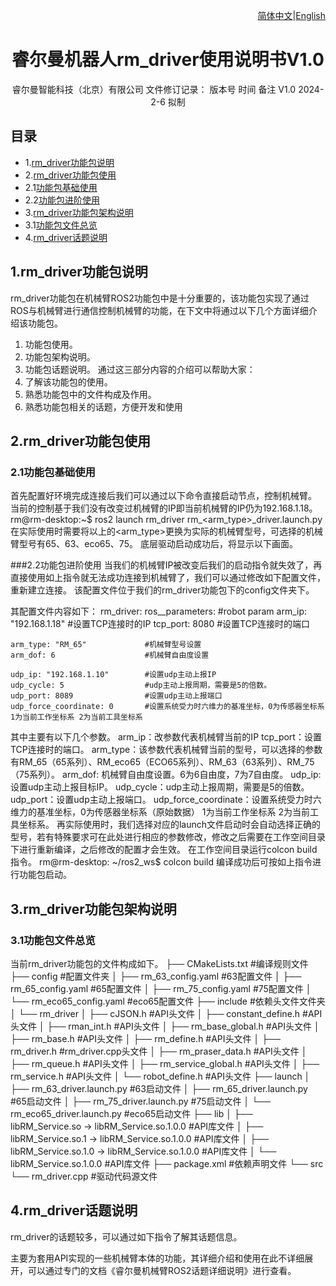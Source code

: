 <div align="right">
 
[简体中文](https://github.com/kaola-zero/ros2_rm_robot/blob/main/rm_driver/README_CN.md)|[English]()

</div>

<div align="center">

# 睿尔曼机器人rm_driver使用说明书V1.0
 
睿尔曼智能科技（北京）有限公司 
文件修订记录：
版本号	时间	备注
V1.0	2024-2-6	拟制

</div>

## 目录
* 1.[rm_driver功能包说明](#1.rm_driver功能包说明)
* 2.[rm_driver功能包使用](#2.rm_driver功能包使用)
* 2.1[功能包基础使用](#2.1功能包基础使用)
* 2.2[功能包进阶使用](#2.2功能包进阶使用)
* 3.[rm_driver功能包架构说明](#3.rm_driver功能包架构说明)
* 3.1[功能包文件总览](#3.1功能包文件总览)
* 4.[rm_driver话题说明](#4.rm_driver话题说明)

## 1.rm_driver功能包说明
rm_driver功能包在机械臂ROS2功能包中是十分重要的，该功能包实现了通过ROS与机械臂进行通信控制机械臂的功能，在下文中将通过以下几个方面详细介绍该功能包。
1.	功能包使用。
2.	功能包架构说明。
3.	功能包话题说明。
通过这三部分内容的介绍可以帮助大家：
1.	了解该功能包的使用。
2.	熟悉功能包中的文件构成及作用。
3.	熟悉功能包相关的话题，方便开发和使用
## 2.rm_driver功能包使用
### 2.1功能包基础使用
首先配置好环境完成连接后我们可以通过以下命令直接启动节点，控制机械臂。
当前的控制基于我们没有改变过机械臂的IP即当前机械臂的IP仍为192.168.1.18。
rm@rm-desktop:~$ ros2 launch rm_driver rm_<arm_type>_driver.launch.py
在实际使用时需要将以上的<arm_type>更换为实际的机械臂型号，可选择的机械臂型号有65、63、eco65、75。
底层驱动启动成功后，将显示以下画面。
 
###2.2功能包进阶使用
当我们的机械臂IP被改变后我们的启动指令就失效了，再直接使用如上指令就无法成功连接到机械臂了，我们可以通过修改如下配置文件，重新建立连接。
该配置文件位于我们的rm_driver功能包下的config文件夹下。
 
其配置文件内容如下：
rm_driver: 
  ros__parameters:
    #robot param
    arm_ip: "192.168.1.18"        #设置TCP连接时的IP
    tcp_port: 8080                #设置TCP连接时的端口
    
    arm_type: "RM_65"             #机械臂型号设置       
    arm_dof: 6                    #机械臂自由度设置

    udp_ip: "192.168.1.10"        #设置udp主动上报IP
    udp_cycle: 5                  #udp主动上报周期，需要是5的倍数。  
    udp_port: 8089                #设置udp主动上报端口   
    udp_force_coordinate: 0       #设置系统受力时六维力的基准坐标，0为传感器坐标系 1为当前工作坐标系 2为当前工具坐标系
其中主要有以下几个参数。
arm_ip：改参数代表机械臂当前的IP
tcp_port：设置TCP连接时的端口。
arm_type：该参数代表机械臂当前的型号，可以选择的参数有RM_65（65系列）、RM_eco65（ECO65系列）、RM_63（63系列）、RM_75（75系列）。
arm_dof: 机械臂自由度设置。6为6自由度，7为7自由度。
udp_ip: 设置udp主动上报目标IP。
udp_cycle：udp主动上报周期，需要是5的倍数。
udp_port：设置udp主动上报端口。
udp_force_coordinate：设置系统受力时六维力的基准坐标，0为传感器坐标系（原始数据） 1为当前工作坐标系 2为当前工具坐标系。
再实际使用时，我们选择对应的launch文件启动时会自动选择正确的型号，若有特殊要求可在此处进行相应的参数修改，修改之后需要在工作空间目录下进行重新编译，之后修改的配置才会生效。
在工作空间目录运行colcon build指令。
rm@rm-desktop: ~/ros2_ws$ colcon build
编译成功后可按如上指令进行功能包启动。
## 3.rm_driver功能包架构说明
### 3.1功能包文件总览
当前rm_driver功能包的文件构成如下。
├── CMakeLists.txt                #编译规则文件
├── config                        #配置文件夹
│   ├── rm_63_config.yaml          #63配置文件
│   ├── rm_65_config.yaml          #65配置文件
│   ├── rm_75_config.yaml          #75配置文件
│   └── rm_eco65_config.yaml       #eco65配置文件
├── include                       #依赖头文件文件夹
│   └── rm_driver
│       ├── cJSON.h              #API头文件
│       ├── constant_define.h      #API头文件
│       ├── rman_int.h            #API头文件
│       ├── rm_base_global.h      #API头文件
│       ├── rm_base.h            #API头文件
│       ├── rm_define.h           #API头文件
│       ├── rm_driver.h            #rm_driver.cpp头文件
│       ├── rm_praser_data.h      #API头文件
│       ├── rm_queue.h           #API头文件
│       ├── rm_service_global.h    #API头文件
│       ├── rm_service.h          #API头文件
│       └── robot_define.h         #API头文件
├── launch
│   ├── rm_63_driver.launch.py     #63启动文件
│   ├── rm_65_driver.launch.py     #65启动文件
│   ├── rm_75_driver.launch.py     #75启动文件
│   └── rm_eco65_driver.launch.py  #eco65启动文件
├── lib
│   ├── libRM_Service.so -> libRM_Service.so.1.0.0        #API库文件
│   ├── libRM_Service.so.1 -> libRM_Service.so.1.0.0      #API库文件
│   ├── libRM_Service.so.1.0 -> libRM_Service.so.1.0.0    #API库文件
│   └── libRM_Service.so.1.0.0                          #API库文件
├── package.xml                                      #依赖声明文件
└── src
    └── rm_driver.cpp                                  #驱动代码源文件
## 4.rm_driver话题说明
rm_driver的话题较多，可以通过如下指令了解其话题信息。
 
 
主要为套用API实现的一些机械臂本体的功能，其详细介绍和使用在此不详细展开，可以通过专门的文档《睿尔曼机械臂ROS2话题详细说明》进行查看。
